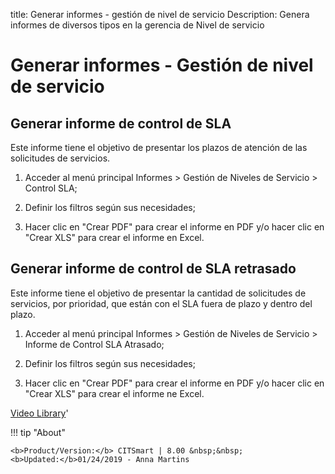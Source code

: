 title: Generar informes - gestión de nivel de servicio
Description: Genera informes de diversos tipos en la gerencia de Nivel de servicio
# Generar informes - Gestión de nivel de servicio


Generar informe de control de SLA
-------------------------------------

Este informe tiene el objetivo de presentar los plazos de atención de las
solicitudes de servicios.

1.  Acceder al menú principal Informes \> Gestión de Niveles de Servicio \>
    Control SLA;

2.  Definir los filtros según sus necesidades;

3.  Hacer clic en "Crear PDF" para crear el informe en PDF y/o hacer clic en
    "Crear XLS" para crear el informe en Excel.

Generar informe de control de SLA retrasado
-----------------------------------------------

Este informe tiene el objetivo de presentar la cantidad de solicitudes de
servicios, por prioridad, que están con el SLA fuera de plazo y dentro del
plazo.

1.  Acceder al menú principal Informes \> Gestión de Niveles de Servicio \>
    Informe de Control SLA Atrasado;

2.  Definir los filtros según sus necesidades;

3.  Hacer clic en "Crear PDF" para crear el informe en PDF y/o hacer clic en
    "Crear XLS" para crear el informe ne Excel.


<i class='fa fa-youtube-play  fa-2x' style='color:#97ce17;vertical-align: middle;'> </i> [Video Library](https://www.youtube.com/playlist?list=PLB5qK2uzf2RO_W3fA7hiLL0qbrsk6GyV9)'

!!! tip "About"

    <b>Product/Version:</b> CITSmart | 8.00 &nbsp;&nbsp;
    <b>Updated:</b>01/24/2019 - Anna Martins
